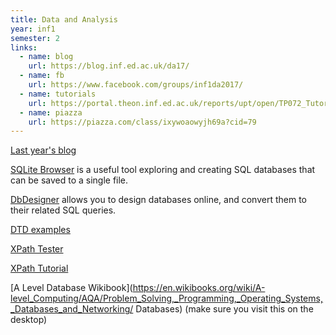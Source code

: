 ```yaml
---
title: Data and Analysis
year: inf1
semester: 2
links:
  - name: blog
    url: https://blog.inf.ed.ac.uk/da17/
  - name: fb
    url: https://www.facebook.com/groups/inf1da2017/
  - name: tutorials
    url: https://portal.theon.inf.ed.ac.uk/reports/upt/open/TP072_Tutorial_Groups/inf1-da.shtml
  - name: piazza
    url: https://piazza.com/class/ixywoaowyjh69a?cid=79
---
```

[Last year's blog](https://blog.inf.ed.ac.uk/da16/)

[SQLite Browser](http://sqlitebrowser.org/) is a useful tool exploring and creating SQL databases that can be saved to a single file.

[DbDesigner](https://dbdesigner.net/) allows you to design databases online, and convert them to their related SQL queries.

[DTD examples](http://zvon.org/xxl/DTDTutorial/General/contents.html)

[XPath Tester](http://codebeautify.org/Xpath-Tester)

[XPath Tutorial](https://www.w3schools.com/xml/xpath_intro.asp)

[A Level Database Wikibook](https://en.wikibooks.org/wiki/A-level_Computing/AQA/Problem_Solving,_Programming,_Operating_Systems,_Databases_and_Networking/
Databases) (make sure you visit this on the desktop)
